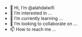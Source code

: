 - 👋 Hi, I’m @alahdalwifi
- 👀 I’m interested in ...
- 🌱 I’m currently learning ...
- 💞️ I’m looking to collaborate on ...
- 📫 How to reach me ...

<!---
alahdalwifi/alahdalwifi is a ✨ special ✨ repository because its `README.md` (this file) appears on your GitHub profile.
You can click the Preview link to take a look at your changes.
--->
